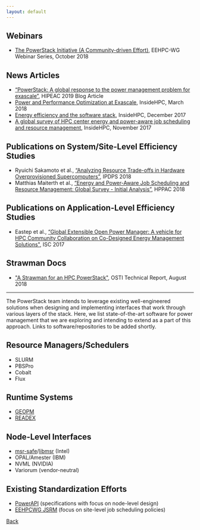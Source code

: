 ```yaml
---
layout: default
---
```


## Webinars
* [The PowerStack Initiative (A Community-driven Effort)](https://eehpcwg.llnl.gov/assets/091218_webinar_powerstack.pdf), EEHPC-WG Webinar Series, October 2018

## News Articles
* [“PowerStack: A global response to the power management problem for exascale”](https://www.hipeac.net/news/6895/powerstack-a-global-response-to-the-power-management-problem-for-exascale/), HIPEAC 2019 Blog Article
* [Power and Performance Optimization at Exascale](https://insidehpc.com/2018/03/podcast-power-peformance-optimization-Exascale/), InsideHPC, March 2018
* [Energy efficiency and the software stack](https://insidehpc.com/2017/12/sc17-energy-efficiency-software-stack-cross-community-efforts/), InsideHPC, December 2017
* [A global survey of HPC center energy and power-aware job scheduling and resource management](https://insidehpc.com/2017/12/first-global-survey-energy-power-aware-job-scheduling-resource-management/), InsideHPC, November 2017

## Publications on System/Site-Level Efficiency Studies
* Ryuichi Sakamoto et al., [“Analyzing Resource Trade-offs in Hardware Overprovisioned Supercomputers”](https://ieeexplore.ieee.org/document/8425206/), IPDPS 2018
* Matthias Maiterth et al., [“Energy and Power-Aware Job Scheduling and Resource Management: Global Survey - Initial Analysis”](https://ieeexplore.ieee.org/document/8425478), HPPAC 2018

## Publications on Application-Level Efficiency Studies
* Eastep et al., [“Global Extensible Open Power Manager: A vehicle for HPC Community Collaboration on Co-Designed Energy Management Solutions"](https://link.springer.com/chapter/10.1007/978-3-319-58667-0_21), ISC 2017

## Strawman Docs
* ["A Strawman for an HPC PowerStack"](strawman.pdf), OSTI Technical Report, August 2018

---

The PowerStack team intends to leverage existing well-engineered solutions when
designing and implementing interfaces that work through various layers of the
stack. Here, we list state-of-the-art software for power management that we are
exploring and intending to extend as a part of this approach. Links to
software/repositories to be added shortly.

## Resource Managers/Schedulers
* SLURM
* PBSPro
* Cobalt
* Flux

## Runtime Systems
* [GEOPM](https://geopm.github.io/)
* [READEX](https://github.com/readex-eu)

## Node-Level Interfaces
* [msr-safe](https://github.com/llnl/msr-safe)/[libmsr](https://github.com/llnl/libmsr) (Intel)
* OPAL/Amester (IBM)
* NVML (NVIDIA)
* Variorum (vendor-neutral)

## Existing Standardization Efforts
* [PowerAPI](https://powerapi.sandia.gov/) (specifications with focus on node-level design)
* [EEHPCWG JSRM](https://eehpcwg.llnl.gov/) (focus on site-level job scheduling policies)


[Back](./)
